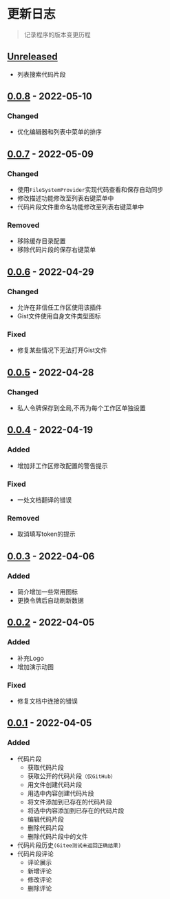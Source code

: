 # 更新日志

> 记录程序的版本变更历程

## [Unreleased]

- 列表搜索代码片段

## [0.0.8] - 2022-05-10

### Changed
- 优化编辑器和列表中菜单的排序

## [0.0.7] - 2022-05-09

### Changed
- 使用`FileSystemProvider`实现代码查看和保存自动同步
- 修改描述功能修改至列表右键菜单中
- 代码片段文件重命名功能修改至列表右键菜单中

### Removed
- 移除缓存目录配置
- 移除代码片段的保存右键菜单

## [0.0.6] - 2022-04-29

### Changed
- 允许在非信任工作区使用该插件
- Gist文件使用自身文件类型图标

### Fixed
- 修复某些情况下无法打开Gist文件

## [0.0.5] - 2022-04-28

### Changed
- 私人令牌保存到全局,不再为每个工作区单独设置

## [0.0.4] - 2022-04-19

### Added
- 增加非工作区修改配置的警告提示

### Fixed
- 一处文档翻译的错误

### Removed
- 取消填写token的提示

## [0.0.3] - 2022-04-06

### Added
- 简介增加一些常用图标
- 更换令牌后自动刷新数据

## [0.0.2] - 2022-04-05

### Added
- 补充Logo
- 增加演示动图
### Fixed
- 修复文档中连接的错误

## [0.0.1] - 2022-04-05

### Added

-   代码片段
    -   获取代码片段
    -   获取公开的代码片段`（仅GitHub）`
    -   用文件创建代码片段
    -   用选中内容创建代码片段
    -   将文件添加到已存在的代码片段
    -   将选中内容添加到已存在的代码片段
    -   编辑代码片段
    -   删除代码片段
    -   删除代码片段中的文件
-   代码片段历史`(Gitee测试未返回正确结果)`
-   代码片段评论
    -   评论展示
    -   新增评论
    -   修改评论
    -   删除评论

[unreleased]: https://github.com/wanglong126/vscode-ldggist/compare/v0.0.8...HEAD
[0.0.8]: https://github.com/wanglong126/vscode-ldggist/compare/v0.0.7...v0.0.8
[0.0.7]: https://github.com/wanglong126/vscode-ldggist/compare/v0.0.6...v0.0.7
[0.0.6]: https://github.com/wanglong126/vscode-ldggist/compare/v0.0.5...v0.0.6
[0.0.5]: https://github.com/wanglong126/vscode-ldggist/compare/v0.0.4...v0.0.5
[0.0.4]: https://github.com/wanglong126/vscode-ldggist/compare/v0.0.3...v0.0.4
[0.0.3]: https://github.com/wanglong126/vscode-ldggist/compare/v0.0.2...v0.0.3
[0.0.2]: https://github.com/wanglong126/vscode-ldggist/compare/v0.0.1...v0.0.2
[0.0.1]: https://github.com/wanglong126/vscode-ldggist/releases/tag/v0.0.1

